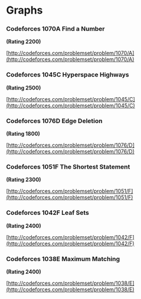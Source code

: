# Graphs

### Codeforces 1070A Find a Number

**(Rating 2200)**

[http://codeforces.com/problemset/problem/1070/A](http://codeforces.com/problemset/problem/1070/A)

### Codeforces 1045C Hyperspace Highways

**(Rating 2500)**

[http://codeforces.com/problemset/problem/1045/C](http://codeforces.com/problemset/problem/1045/C)

### Codeforces 1076D Edge Deletion

**(Rating 1800)**

[http://codeforces.com/problemset/problem/1076/D](http://codeforces.com/problemset/problem/1076/D)

### Codeforces 1051F The Shortest Statement

**(Rating 2300)**

[http://codeforces.com/problemset/problem/1051/F](http://codeforces.com/problemset/problem/1051/F)

### Codeforces 1042F Leaf Sets

**(Rating 2400)**

[http://codeforces.com/problemset/problem/1042/F](http://codeforces.com/problemset/problem/1042/F)

### Codeforces 1038E Maximum Matching

**(Rating 2400)**

[http://codeforces.com/problemset/problem/1038/E](http://codeforces.com/problemset/problem/1038/E)